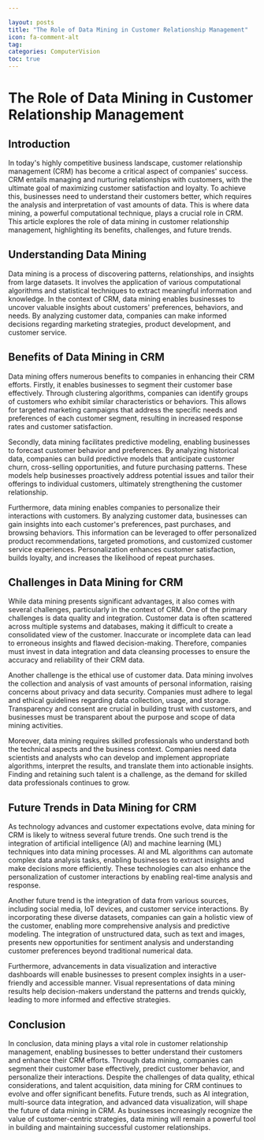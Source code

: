 ```yaml
---

layout: posts
title: "The Role of Data Mining in Customer Relationship Management"
icon: fa-comment-alt
tag:      
categories: ComputerVision
toc: true
---
```




# The Role of Data Mining in Customer Relationship Management

## Introduction

In today's highly competitive business landscape, customer relationship management (CRM) has become a critical aspect of companies' success. CRM entails managing and nurturing relationships with customers, with the ultimate goal of maximizing customer satisfaction and loyalty. To achieve this, businesses need to understand their customers better, which requires the analysis and interpretation of vast amounts of data. This is where data mining, a powerful computational technique, plays a crucial role in CRM. This article explores the role of data mining in customer relationship management, highlighting its benefits, challenges, and future trends.

## Understanding Data Mining

Data mining is a process of discovering patterns, relationships, and insights from large datasets. It involves the application of various computational algorithms and statistical techniques to extract meaningful information and knowledge. In the context of CRM, data mining enables businesses to uncover valuable insights about customers' preferences, behaviors, and needs. By analyzing customer data, companies can make informed decisions regarding marketing strategies, product development, and customer service.

## Benefits of Data Mining in CRM

Data mining offers numerous benefits to companies in enhancing their CRM efforts. Firstly, it enables businesses to segment their customer base effectively. Through clustering algorithms, companies can identify groups of customers who exhibit similar characteristics or behaviors. This allows for targeted marketing campaigns that address the specific needs and preferences of each customer segment, resulting in increased response rates and customer satisfaction.

Secondly, data mining facilitates predictive modeling, enabling businesses to forecast customer behavior and preferences. By analyzing historical data, companies can build predictive models that anticipate customer churn, cross-selling opportunities, and future purchasing patterns. These models help businesses proactively address potential issues and tailor their offerings to individual customers, ultimately strengthening the customer relationship.

Furthermore, data mining enables companies to personalize their interactions with customers. By analyzing customer data, businesses can gain insights into each customer's preferences, past purchases, and browsing behaviors. This information can be leveraged to offer personalized product recommendations, targeted promotions, and customized customer service experiences. Personalization enhances customer satisfaction, builds loyalty, and increases the likelihood of repeat purchases.

## Challenges in Data Mining for CRM

While data mining presents significant advantages, it also comes with several challenges, particularly in the context of CRM. One of the primary challenges is data quality and integration. Customer data is often scattered across multiple systems and databases, making it difficult to create a consolidated view of the customer. Inaccurate or incomplete data can lead to erroneous insights and flawed decision-making. Therefore, companies must invest in data integration and data cleansing processes to ensure the accuracy and reliability of their CRM data.

Another challenge is the ethical use of customer data. Data mining involves the collection and analysis of vast amounts of personal information, raising concerns about privacy and data security. Companies must adhere to legal and ethical guidelines regarding data collection, usage, and storage. Transparency and consent are crucial in building trust with customers, and businesses must be transparent about the purpose and scope of data mining activities.

Moreover, data mining requires skilled professionals who understand both the technical aspects and the business context. Companies need data scientists and analysts who can develop and implement appropriate algorithms, interpret the results, and translate them into actionable insights. Finding and retaining such talent is a challenge, as the demand for skilled data professionals continues to grow.

## Future Trends in Data Mining for CRM

As technology advances and customer expectations evolve, data mining for CRM is likely to witness several future trends. One such trend is the integration of artificial intelligence (AI) and machine learning (ML) techniques into data mining processes. AI and ML algorithms can automate complex data analysis tasks, enabling businesses to extract insights and make decisions more efficiently. These technologies can also enhance the personalization of customer interactions by enabling real-time analysis and response.

Another future trend is the integration of data from various sources, including social media, IoT devices, and customer service interactions. By incorporating these diverse datasets, companies can gain a holistic view of the customer, enabling more comprehensive analysis and predictive modeling. The integration of unstructured data, such as text and images, presents new opportunities for sentiment analysis and understanding customer preferences beyond traditional numerical data.

Furthermore, advancements in data visualization and interactive dashboards will enable businesses to present complex insights in a user-friendly and accessible manner. Visual representations of data mining results help decision-makers understand the patterns and trends quickly, leading to more informed and effective strategies.

## Conclusion

In conclusion, data mining plays a vital role in customer relationship management, enabling businesses to better understand their customers and enhance their CRM efforts. Through data mining, companies can segment their customer base effectively, predict customer behavior, and personalize their interactions. Despite the challenges of data quality, ethical considerations, and talent acquisition, data mining for CRM continues to evolve and offer significant benefits. Future trends, such as AI integration, multi-source data integration, and advanced data visualization, will shape the future of data mining in CRM. As businesses increasingly recognize the value of customer-centric strategies, data mining will remain a powerful tool in building and maintaining successful customer relationships.